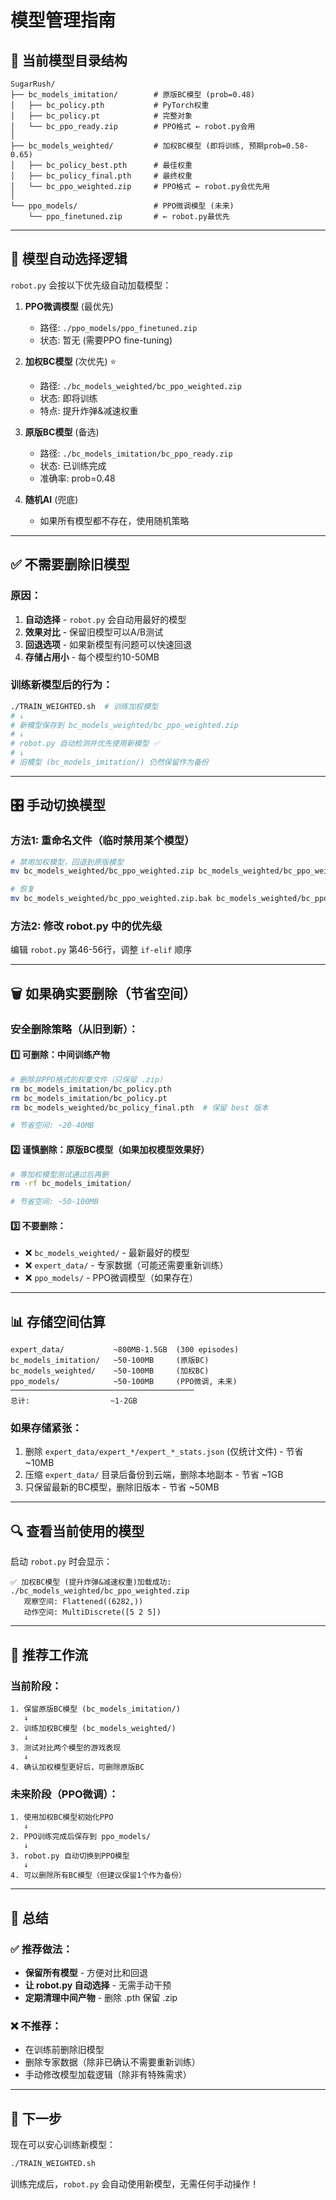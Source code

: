 # 模型管理指南

## 📁 当前模型目录结构

```
SugarRush/
├── bc_models_imitation/        # 原版BC模型 (prob=0.48)
│   ├── bc_policy.pth           # PyTorch权重
│   ├── bc_policy.pt            # 完整对象
│   └── bc_ppo_ready.zip        # PPO格式 ← robot.py会用
│
├── bc_models_weighted/         # 加权BC模型 (即将训练, 预期prob=0.58-0.65)
│   ├── bc_policy_best.pth      # 最佳权重
│   ├── bc_policy_final.pth     # 最终权重
│   └── bc_ppo_weighted.zip     # PPO格式 ← robot.py会优先用
│
└── ppo_models/                 # PPO微调模型 (未来)
    └── ppo_finetuned.zip       # ← robot.py最优先
```

---

## 🔄 模型自动选择逻辑

`robot.py` 会按以下优先级自动加载模型：

1. **PPO微调模型** (最优先)
   - 路径: `./ppo_models/ppo_finetuned.zip`
   - 状态: 暂无 (需要PPO fine-tuning)

2. **加权BC模型** (次优先) ⭐
   - 路径: `./bc_models_weighted/bc_ppo_weighted.zip`
   - 状态: 即将训练
   - 特点: 提升炸弹&减速权重

3. **原版BC模型** (备选)
   - 路径: `./bc_models_imitation/bc_ppo_ready.zip`
   - 状态: 已训练完成
   - 准确率: prob=0.48

4. **随机AI** (兜底)
   - 如果所有模型都不存在，使用随机策略

---

## ✅ 不需要删除旧模型

### 原因：
1. **自动选择** - `robot.py` 会自动用最好的模型
2. **效果对比** - 保留旧模型可以A/B测试
3. **回退选项** - 如果新模型有问题可以快速回退
4. **存储占用小** - 每个模型约10-50MB

### 训练新模型后的行为：
```bash
./TRAIN_WEIGHTED.sh  # 训练加权模型
# ↓
# 新模型保存到 bc_models_weighted/bc_ppo_weighted.zip
# ↓
# robot.py 自动检测并优先使用新模型 ✅
# ↓
# 旧模型 (bc_models_imitation/) 仍然保留作为备份
```

---

## 🎛️ 手动切换模型

### 方法1: 重命名文件（临时禁用某个模型）
```bash
# 禁用加权模型，回退到原版模型
mv bc_models_weighted/bc_ppo_weighted.zip bc_models_weighted/bc_ppo_weighted.zip.bak

# 恢复
mv bc_models_weighted/bc_ppo_weighted.zip.bak bc_models_weighted/bc_ppo_weighted.zip
```

### 方法2: 修改 robot.py 中的优先级
编辑 `robot.py` 第46-56行，调整 `if-elif` 顺序

---

## 🗑️ 如果确实要删除（节省空间）

### 安全删除策略（从旧到新）：

#### 1️⃣ 可删除：中间训练产物
```bash
# 删除非PPO格式的权重文件（只保留 .zip）
rm bc_models_imitation/bc_policy.pth
rm bc_models_imitation/bc_policy.pt
rm bc_models_weighted/bc_policy_final.pth  # 保留 best 版本

# 节省空间: ~20-40MB
```

#### 2️⃣ 谨慎删除：原版BC模型（如果加权模型效果好）
```bash
# 等加权模型测试通过后再删
rm -rf bc_models_imitation/

# 节省空间: ~50-100MB
```

#### 3️⃣ 不要删除：
- ❌ `bc_models_weighted/` - 最新最好的模型
- ❌ `expert_data/` - 专家数据（可能还需要重新训练）
- ❌ `ppo_models/` - PPO微调模型（如果存在）

---

## 📊 存储空间估算

```
expert_data/           ~800MB-1.5GB  (300 episodes)
bc_models_imitation/   ~50-100MB     (原版BC)
bc_models_weighted/    ~50-100MB     (加权BC)
ppo_models/            ~50-100MB     (PPO微调, 未来)
─────────────────────────────────────────
总计:                  ~1-2GB
```

### 如果存储紧张：
1. 删除 `expert_data/expert_*/expert_*_stats.json` (仅统计文件) - 节省 ~10MB
2. 压缩 `expert_data/` 目录后备份到云端，删除本地副本 - 节省 ~1GB
3. 只保留最新的BC模型，删除旧版本 - 节省 ~50MB

---

## 🔍 查看当前使用的模型

启动 `robot.py` 时会显示：
```
✅ 加权BC模型 (提升炸弹&减速权重)加载成功: ./bc_models_weighted/bc_ppo_weighted.zip
   观察空间: Flattened((6282,))
   动作空间: MultiDiscrete([5 2 5])
```

---

## 🎯 推荐工作流

### 当前阶段：
```
1. 保留原版BC模型 (bc_models_imitation/)
   ↓
2. 训练加权BC模型 (bc_models_weighted/)
   ↓
3. 测试对比两个模型的游戏表现
   ↓
4. 确认加权模型更好后，可删除原版BC
```

### 未来阶段（PPO微调）：
```
1. 使用加权BC模型初始化PPO
   ↓
2. PPO训练完成后保存到 ppo_models/
   ↓
3. robot.py 自动切换到PPO模型
   ↓
4. 可以删除所有BC模型（但建议保留1个作为备份）
```

---

## 📝 总结

### ✅ 推荐做法：
- **保留所有模型** - 方便对比和回退
- **让 robot.py 自动选择** - 无需手动干预
- **定期清理中间产物** - 删除 .pth 保留 .zip

### ❌ 不推荐：
- 在训练前删除旧模型
- 删除专家数据（除非已确认不需要重新训练）
- 手动修改模型加载逻辑（除非有特殊需求）

---

## 🚀 下一步

现在可以安心训练新模型：
```bash
./TRAIN_WEIGHTED.sh
```

训练完成后，`robot.py` 会自动使用新模型，无需任何手动操作！

